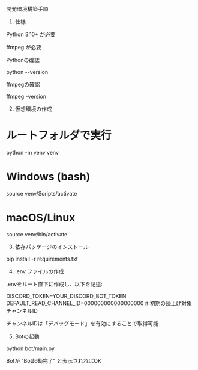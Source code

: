 開発環境構築手順

1. 仕様

Python 3.10+ が必要

ffmpeg が必要

Pythonの確認

python --version

ffmpegの確認

ffmpeg -version

2. 仮想環境の作成

# ルートフォルダで実行
python -m venv venv

# Windows (bash)
source venv/Scripts/activate

# macOS/Linux
source venv/bin/activate

3. 依存パッケージのインストール

pip install -r requirements.txt

4. .env ファイルの作成

.envをルート直下に作成し、以下を記述:

DISCORD_TOKEN=YOUR_DISCORD_BOT_TOKEN
DEFAULT_READ_CHANNEL_ID=000000000000000000  # 初期の読上げ対象チャンネルID

チャンネルIDは「デバッグモード」を有効にすることで取得可能

5. Botの起動

python bot/main.py

Botが "Bot起動完了" と表示されればOK